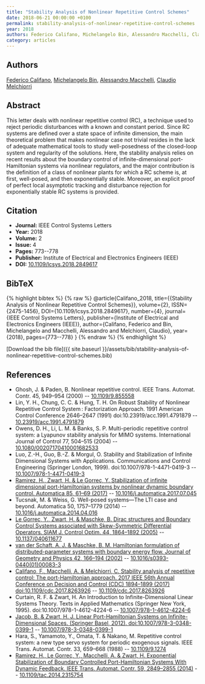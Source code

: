 ```yaml
---
title: "Stability Analysis of Nonlinear Repetitive Control Schemes"
date: 2018-06-21 00:00:00 +0100
permalink: stability-analysis-of-nonlinear-repetitive-control-schemes
year: 2018
authors: Federico Califano, Michelangelo Bin, Alessandro Macchelli, Claudio Melchiorri
category: articles
---
```

 
## Authors
[Federico Califano](authors/federico-califano), [Michelangelo Bin](authors/michelangelo-bin), [Alessandro Macchelli](authors/alessandro-macchelli), [Claudio Melchiorri](authors/claudio-melchiorri)
 
## Abstract
This letter deals with nonlinear repetitive control (RC), a technique used to reject periodic disturbances with a known and constant period. Since RC systems are defined over a state space of infinite dimension, the main theoretical problem that makes nonlinear case not trivial resides in the lack of adequate mathematical tools to study well-posedness of the closed-loop system and regularity of the solutions. Here, the stability analysis relies on recent results about the boundary control of infinite-dimensional port-Hamiltonian systems via nonlinear regulators, and the major contribution is the definition of a class of nonlinear plants for which a RC scheme is, at first, well-posed, and then exponentially stable. Moreover, an explicit proof of perfect local asymptotic tracking and disturbance rejection for exponentially stable RC systems is provided.
 
## Citation
- **Journal:** IEEE Control Systems Letters
- **Year:** 2018
- **Volume:** 2
- **Issue:** 4
- **Pages:** 773--778
- **Publisher:** Institute of Electrical and Electronics Engineers (IEEE)
- **DOI:** [10.1109/lcsys.2018.2849617](https://doi.org/10.1109/lcsys.2018.2849617)
 
## BibTeX
{% highlight bibtex %}
{% raw %}
@article{Califano_2018,
  title={{Stability Analysis of Nonlinear Repetitive Control Schemes}},
  volume={2},
  ISSN={2475-1456},
  DOI={10.1109/lcsys.2018.2849617},
  number={4},
  journal={IEEE Control Systems Letters},
  publisher={Institute of Electrical and Electronics Engineers (IEEE)},
  author={Califano, Federico and Bin, Michelangelo and Macchelli, Alessandro and Melchiorri, Claudio},
  year={2018},
  pages={773--778}
}
{% endraw %}
{% endhighlight %}
 
[Download the bib file]({{ site.baseurl }}/assets/bib/stability-analysis-of-nonlinear-repetitive-control-schemes.bib)
 
## References
- Ghosh, J. & Paden, B. Nonlinear repetitive control. IEEE Trans. Automat. Contr. 45, 949–954 (2000) -- [10.1109/9.855558](https://doi.org/10.1109/9.855558)
- Lin, Y. H., Chung, C. C. & Hung, T. H. On Robust Stability of Nonlinear Repetitive Control System : Factorization Approach. 1991 American Control Conference 2646–2647 (1991) doi:10.23919/acc.1991.4791879 -- [10.23919/acc.1991.4791879](https://doi.org/10.23919/acc.1991.4791879)
- Owens, D. H., Li, L. M. & Banks, S. P. Multi-periodic repetitive control system: a Lyapunov stability analysis for MIMO systems. International Journal of Control 77, 504–515 (2004) -- [10.1080/00207170410001682533](https://doi.org/10.1080/00207170410001682533)
- Luo, Z.-H., Guo, B.-Z. & Morgul, O. Stability and Stabilization of Infinite Dimensional Systems with Applications. Communications and Control Engineering (Springer London, 1999). doi:10.1007/978-1-4471-0419-3 -- [10.1007/978-1-4471-0419-3](https://doi.org/10.1007/978-1-4471-0419-3)
- [Ramirez, H., Zwart, H. & Le Gorrec, Y. Stabilization of infinite dimensional port-Hamiltonian systems by nonlinear dynamic boundary control. Automatica 85, 61–69 (2017)](stabilization-of-infinite-dimensional-port-hamiltonian-systems-by-nonlinear-dynamic-boundary-control) -- [10.1016/j.automatica.2017.07.045](https://doi.org/10.1016/j.automatica.2017.07.045)
- Tucsnak, M. & Weiss, G. Well-posed systems—The LTI case and beyond. Automatica 50, 1757–1779 (2014) -- [10.1016/j.automatica.2014.04.016](https://doi.org/10.1016/j.automatica.2014.04.016)
- [Le Gorrec, Y., Zwart, H. & Maschke, B. Dirac structures and Boundary Control Systems associated with Skew-Symmetric Differential Operators. SIAM J. Control Optim. 44, 1864–1892 (2005)](dirac-structures-and-boundary-control-systems-associated-with-skew-symmetric-differential-operators) -- [10.1137/040611677](https://doi.org/10.1137/040611677)
- [van der Schaft, A. J. & Maschke, B. M. Hamiltonian formulation of distributed-parameter systems with boundary energy flow. Journal of Geometry and Physics 42, 166–194 (2002)](hamiltonian-formulation-of-distributed-parameter-systems-with-boundary-energy-flow) -- [10.1016/s0393-0440(01)00083-3](https://doi.org/10.1016/s0393-0440(01)00083-3)
- [Califano, F., Macchelli, A. & Melchiorri, C. Stability analysis of repetitive control: The port-Hamiltonian approach. 2017 IEEE 56th Annual Conference on Decision and Control (CDC) 1894–1899 (2017) doi:10.1109/cdc.2017.8263926](stability-analysis-of-repetitive-control-the-port-hamiltonian-approach) -- [10.1109/cdc.2017.8263926](https://doi.org/10.1109/cdc.2017.8263926)
- Curtain, R. F. & Zwart, H. An Introduction to Infinite-Dimensional Linear Systems Theory. Texts in Applied Mathematics (Springer New York, 1995). doi:10.1007/978-1-4612-4224-6 -- [10.1007/978-1-4612-4224-6](https://doi.org/10.1007/978-1-4612-4224-6)
- [Jacob, B. & Zwart, H. J. Linear Port-Hamiltonian Systems on Infinite-Dimensional Spaces. (Springer Basel, 2012). doi:10.1007/978-3-0348-0399-1](linear-port-hamiltonian-systems-on-infinite-dimensional-spaces) -- [10.1007/978-3-0348-0399-1](https://doi.org/10.1007/978-3-0348-0399-1)
- Hara, S., Yamamoto, Y., Omata, T. & Nakano, M. Repetitive control system: a new type servo system for periodic exogenous signals. IEEE Trans. Automat. Contr. 33, 659–668 (1988) -- [10.1109/9.1274](https://doi.org/10.1109/9.1274)
- [Ramirez, H., Le Gorrec, Y., Macchelli, A. & Zwart, H. Exponential Stabilization of Boundary Controlled Port-Hamiltonian Systems With Dynamic Feedback. IEEE Trans. Automat. Contr. 59, 2849–2855 (2014)](exponential-stabilization-of-boundary-controlled-port-hamiltonian-systems-with-dynamic-feedback) -- [10.1109/tac.2014.2315754](https://doi.org/10.1109/tac.2014.2315754)

